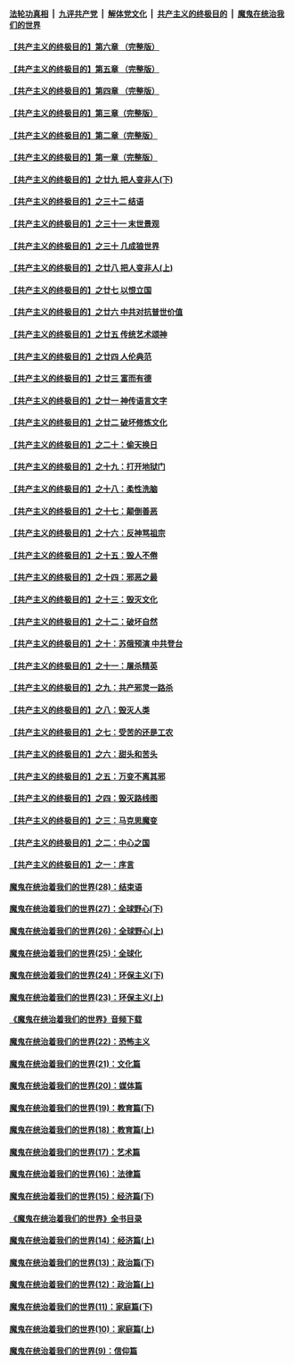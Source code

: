 

####  [法轮功真相](../../../../basic/blob/master/README.md?t=06231602) &nbsp;|&nbsp; [九评共产党](../../../../9ping.md/blob/master/README.md?t=06231602) &nbsp;|&nbsp; [解体党文化](../../../../jtdwh.md/blob/master/README.md?t=06231602)  &nbsp;|&nbsp; [共产主义的终极目的](../../../../gczydzjmd.md/blob/master/README.md?t=06231602) &nbsp;|&nbsp; [魔鬼在统治我们的世界](../../../../mgztzwmdsj.md/blob/master/README.md?t=06231602) 

#### [【共产主义的终极目的】第六章 （完整版）](../pages/nsc422/n11428913.md?t=06231602) 

#### [【共产主义的终极目的】第五章 （完整版）](../pages/nsc422/n11428912.md?t=06231602) 

#### [【共产主义的终极目的】第四章 （完整版）](../pages/nsc422/n11428907.md?t=06231602) 

#### [【共产主义的终极目的】第三章（完整版）](../pages/nsc422/n11428848.md?t=06231602) 

#### [【共产主义的终极目的】第二章（完整版）](../pages/nsc422/n11428831.md?t=06231602) 

#### [【共产主义的终极目的】第一章（完整版）](../pages/nsc422/n11417651.md?t=06231602) 

#### [【共产主义的终极目的】之廿九 把人变非人(下)](../pages/nsc422/n11344140.md?t=06231602) 

#### [【共产主义的终极目的】之三十二 结语](../pages/nsc422/n11360535.md?t=06231602) 

#### [【共产主义的终极目的】之三十一 末世景观](../pages/nsc422/n11351129.md?t=06231602) 

#### [【共产主义的终极目的】之三十 几成狼世界](../pages/nsc422/n11348280.md?t=06231602) 

#### [【共产主义的终极目的】之廿八 把人变非人(上)](../pages/nsc422/n11340492.md?t=06231602) 

#### [【共产主义的终极目的】之廿七 以恨立国](../pages/nsc422/n11336944.md?t=06231602) 

#### [【共产主义的终极目的】之廿六 中共对抗普世价值](../pages/nsc422/n11324785.md?t=06231602) 

#### [【共产主义的终极目的】之廿五 传统艺术颂神](../pages/nsc422/n11296396.md?t=06231602) 

#### [【共产主义的终极目的】之廿四 人伦典范](../pages/nsc422/n11296397.md?t=06231602) 

#### [【共产主义的终极目的】之廿三 富而有德](../pages/nsc422/n11283598.md?t=06231602) 

#### [【共产主义的终极目的】之廿一 神传语言文字](../pages/nsc422/n11263265.md?t=06231602) 

#### [【共产主义的终极目的】之廿二 破坏修炼文化](../pages/nsc422/n11245728.md?t=06231602) 

#### [【共产主义的终极目的】之二十：偷天换日](../pages/nsc422/n11238846.md?t=06231602) 

#### [【共产主义的终极目的】之十九：打开地狱门](../pages/nsc422/n11206376.md?t=06231602) 

#### [【共产主义的终极目的】之十八：柔性洗脑](../pages/nsc422/n11199994.md?t=06231602) 

#### [【共产主义的终极目的】之十七：颠倒善恶](../pages/nsc422/n11179782.md?t=06231602) 

#### [【共产主义的终极目的】之十六：反神骂祖宗](../pages/nsc422/n11166798.md?t=06231602) 

#### [【共产主义的终极目的】之十五：毁人不倦](../pages/nsc422/n11166792.md?t=06231602) 

#### [【共产主义的终极目的】之十四：邪恶之最](../pages/nsc422/n11150249.md?t=06231602) 

#### [【共产主义的终极目的】之十三：毁灭文化](../pages/nsc422/n11135227.md?t=06231602) 

#### [【共产主义的终极目的】之十二：破坏自然](../pages/nsc422/n11135214.md?t=06231602) 

#### [【共产主义的终极目的】之十：苏俄预演 中共登台](../pages/nsc422/n11118424.md?t=06231602) 

#### [【共产主义的终极目的】之十一：屠杀精英](../pages/nsc422/n11118442.md?t=06231602) 

#### [【共产主义的终极目的】之九：共产邪灵一路杀](../pages/nsc422/n11114139.md?t=06231602) 

#### [【共产主义的终极目的】之八：毁灭人类](../pages/nsc422/n11108503.md?t=06231602) 

#### [【共产主义的终极目的】之七：受苦的还是工农](../pages/nsc422/n11101809.md?t=06231602) 

#### [【共产主义的终极目的】之六：甜头和苦头](../pages/nsc422/n11096971.md?t=06231602) 

#### [【共产主义的终极目的】之五：万变不离其邪](../pages/nsc422/n11091285.md?t=06231602) 

#### [【共产主义的终极目的】之四：毁灭路线图](../pages/nsc422/n11086284.md?t=06231602) 

#### [【共产主义的终极目的】之三：马克思魔变](../pages/nsc422/n11061941.md?t=06231602) 

#### [【共产主义的终极目的】之二：中心之国](../pages/nsc422/n11047728.md?t=06231602) 

#### [【共产主义的终极目的】之一：序言](../pages/nsc422/n11086077.md?t=06231602) 

#### [魔鬼在统治着我们的世界(28)：结束语](../pages/nsc422/n10936246.md?t=06231602) 

#### [魔鬼在统治着我们的世界(27)：全球野心(下)](../pages/nsc422/n10928319.md?t=06231602) 

#### [魔鬼在统治着我们的世界(26)：全球野心(上)](../pages/nsc422/n10900318.md?t=06231602) 

#### [魔鬼在统治着我们的世界(25)：全球化](../pages/nsc422/n10788205.md?t=06231602) 

#### [魔鬼在统治着我们的世界(24)：环保主义(下)](../pages/nsc422/n10695307.md?t=06231602) 

#### [魔鬼在统治着我们的世界(23)：环保主义(上)](../pages/nsc422/n10688613.md?t=06231602) 

#### [《魔鬼在统治着我们的世界》音频下载](../pages/nsc422/n10635553.md?t=06231602) 

#### [魔鬼在统治着我们的世界(22)：恐怖主义](../pages/nsc422/n10614727.md?t=06231602) 

#### [魔鬼在统治着我们的世界(21)：文化篇](../pages/nsc422/n10597706.md?t=06231602) 

#### [魔鬼在统治着我们的世界(20)：媒体篇](../pages/nsc422/n10586579.md?t=06231602) 

#### [魔鬼在统治着我们的世界(19)：教育篇(下)](../pages/nsc422/n10564808.md?t=06231602) 

#### [魔鬼在统治着我们的世界(18)：教育篇(上)](../pages/nsc422/n10526970.md?t=06231602) 

#### [魔鬼在统治着我们的世界(17)：艺术篇](../pages/nsc422/n10499093.md?t=06231602) 

#### [魔鬼在统治着我们的世界(16)：法律篇](../pages/nsc422/n10485969.md?t=06231602) 

#### [魔鬼在统治着我们的世界(15)：经济篇(下)](../pages/nsc422/n10469975.md?t=06231602) 

#### [《魔鬼在统治着我们的世界》全书目录](../pages/nsc422/n10464261.md?t=06231602) 

#### [魔鬼在统治着我们的世界(14)：经济篇(上)](../pages/nsc422/n10457370.md?t=06231602) 

#### [魔鬼在统治着我们的世界(13)：政治篇(下)](../pages/nsc422/n10448270.md?t=06231602) 

#### [魔鬼在统治着我们的世界(12)：政治篇(上)](../pages/nsc422/n10444576.md?t=06231602) 

#### [魔鬼在统治着我们的世界(11)：家庭篇(下)](../pages/nsc422/n10440961.md?t=06231602) 

#### [魔鬼在统治着我们的世界(10)：家庭篇(上)](../pages/nsc422/n10435448.md?t=06231602) 

#### [魔鬼在统治着我们的世界(9)：信仰篇](../pages/nsc422/n10432159.md?t=06231602) 

